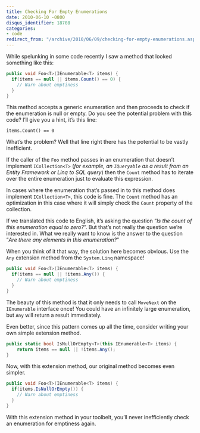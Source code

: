 ```yaml
---
title: Checking For Empty Enumerations
date: 2010-06-10 -0800
disqus_identifier: 18708
categories:
- code
redirect_from: "/archive/2010/06/09/checking-for-empty-enumerations.aspx/"
---
```


While spelunking in some code recently I saw a method that looked
something like this:

```csharp
public void Foo<T>(IEnumerable<T> items) {
  if(items == null || items.Count() == 0) {
    // Warn about emptiness
  }
}
```

This method accepts a generic enumeration and then proceeds to check if
the enumeration is null or empty. Do you see the potential problem with
this code? I’ll give you a hint, it’s this line:

`items.Count() == 0`

What’s the problem? Well that line right there has the potential to be
vastly inefficient.

If the caller of the `Foo` method passes in an enumeration that doesn’t
implement `ICollection<T>` (*for example, an `IQueryable` as a result
from an Entity Framework or Linq to SQL query*) then the `Count` method
has to iterate over the entire enumeration just to evaluate this
expression.

In cases where the enumeration that’s passed in to this method does
implement `ICollection<T>`, this code is fine. The `Count` method has an
optimization in this case where it will simply check the `Count`
property of the collection.

If we translated this code to English, it’s asking the question “*Is the
count of this enumeration equal to zero?*”. But that’s not really the
question we’re interested in. What we really want to know is the answer
to the question “*Are there any elements in this enumeration?*”

When you think of it that way, the solution here becomes obvious. Use
the `Any` extension method from the `System.Linq` namespace!

```csharp
public void Foo<T>(IEnumerable<T> items) {
  if(items == null || !items.Any()) {
    // Warn about emptiness
  }
}
```

The beauty of this method is that it only needs to call `MoveNext` on
the `IEnumerable` interface once! You could have an infinitely large
enumeration, but `Any` will return a result immediately.

Even better, since this pattern comes up all the time, consider writing
your own simple extension method.

```csharp
public static bool IsNullOrEmpty<T>(this IEnumerable<T> items) {
    return items == null || !items.Any();
}
```

Now, with this extension method, our original method becomes even
simpler.

```csharp
public void Foo<T>(IEnumerable<T> items) {
  if(items.IsNullOrEmpty()) {
    // Warn about emptiness
  }
}
```

With this extension method in your toolbelt, you’ll never inefficiently
check an enumeration for emptiness again.


